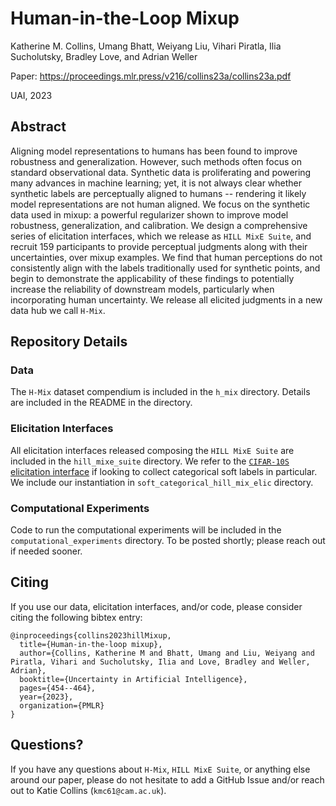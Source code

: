 # Human-in-the-Loop Mixup

Katherine M. Collins, Umang Bhatt, Weiyang Liu, Vihari Piratla, Ilia Sucholutsky, Bradley Love, and Adrian Weller

Paper: https://proceedings.mlr.press/v216/collins23a/collins23a.pdf

UAI, 2023

## Abstract

Aligning model representations to humans has been found to improve robustness and generalization. However, such methods often focus on standard observational data. Synthetic data is proliferating and powering many advances in machine learning; yet, it is not always clear whether synthetic labels are perceptually aligned to humans -- rendering it likely model representations are not human aligned. We focus on the synthetic data used in mixup: a powerful regularizer shown to improve model robustness, generalization, and calibration. We design a comprehensive series of elicitation interfaces, which we release as `HILL MixE Suite`, and recruit 159 participants to provide perceptual judgments along with their uncertainties, over mixup examples. We find that human perceptions do not consistently align with the labels traditionally used for synthetic points, and begin to demonstrate the applicability of these findings to potentially increase the reliability of downstream models, particularly when incorporating human uncertainty. We release all elicited judgments in a new data hub we call `H-Mix`.

## Repository Details

### Data

The `H-Mix` dataset compendium is included in the `h_mix` directory. Details are included in the README in the directory.

### Elicitation Interfaces

All elicitation interfaces released composing the `HILL MixE Suite` are included in the `hill_mixe_suite` directory. We refer to the [`CIFAR-10S` elicitation interface](https://github.com/cambridge-mlg/cifar-10s/tree/master) if looking to collect categorical soft labels in particular. We include our instantiation in `soft_categorical_hill_mix_elic` directory.

### Computational Experiments

Code to run the computational experiments will be included in the `computational_experiments` directory. To be posted shortly; please reach out if needed sooner. 

## Citing

If you use our data, elicitation interfaces, and/or code, please consider citing the following bibtex entry:

```
@inproceedings{collins2023hillMixup,
  title={Human-in-the-loop mixup},
  author={Collins, Katherine M and Bhatt, Umang and Liu, Weiyang and Piratla, Vihari and Sucholutsky, Ilia and Love, Bradley and Weller, Adrian},
  booktitle={Uncertainty in Artificial Intelligence},
  pages={454--464},
  year={2023},
  organization={PMLR}
}

```

## Questions?

If you have any questions about `H-Mix`, `HILL MixE Suite`, or anything else around our paper, please do not hesitate to add a GitHub Issue and/or reach out to Katie Collins (`kmc61@cam.ac.uk`). 
